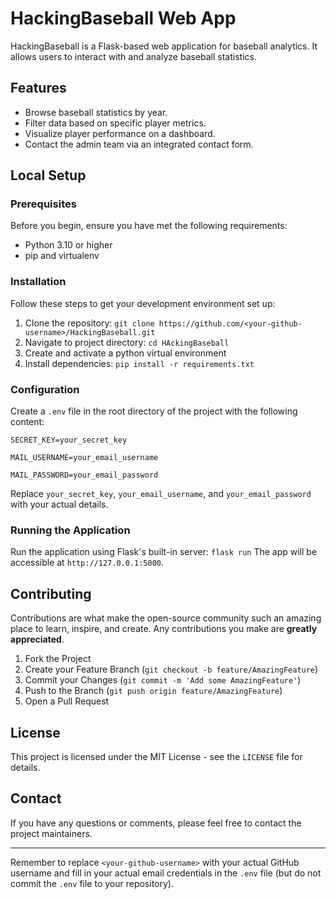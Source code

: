 # HackingBaseball Web App

HackingBaseball is a Flask-based web application for baseball analytics. It allows users to interact with and analyze baseball statistics.

## Features

- Browse baseball statistics by year.
- Filter data based on specific player metrics.
- Visualize player performance on a dashboard.
- Contact the admin team via an integrated contact form.

## Local Setup

### Prerequisites

Before you begin, ensure you have met the following requirements:
- Python 3.10 or higher
- pip and virtualenv

### Installation

Follow these steps to get your development environment set up:

1. Clone the repository: `git clone https://github.com/<your-github-username>/HackingBaseball.git`
2. Navigate to project directory: `cd HAckingBaseball`
3. Create and activate a python virtual environment
4. Install dependencies: `pip install -r requirements.txt`

### Configuration

Create a `.env` file in the root directory of the project with the following content:

  `SECRET_KEY=your_secret_key`
  
  `MAIL_USERNAME=your_email_username`
  
  `MAIL_PASSWORD=your_email_password`

  Replace `your_secret_key`, `your_email_username`, and `your_email_password` with your actual details.

### Running the Application

Run the application using Flask's built-in server: `flask run`
The app will be accessible at `http://127.0.0.1:5000`.

## Contributing

Contributions are what make the open-source community such an amazing place to learn, inspire, and create. Any contributions you make are **greatly appreciated**.

1. Fork the Project
2. Create your Feature Branch (`git checkout -b feature/AmazingFeature`)
3. Commit your Changes (`git commit -m 'Add some AmazingFeature'`)
4. Push to the Branch (`git push origin feature/AmazingFeature`)
5. Open a Pull Request

## License

This project is licensed under the MIT License - see the `LICENSE` file for details.

## Contact

If you have any questions or comments, please feel free to contact the project maintainers.

---

Remember to replace `<your-github-username>` with your actual GitHub username and fill in your actual email credentials in the `.env` file (but do not commit the `.env` file to your repository).




